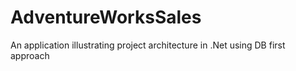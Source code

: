 # AdventureWorksSales
An application illustrating project architecture in .Net using DB first approach
